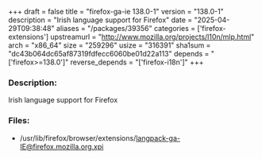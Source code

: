 +++
draft = false
title = "firefox-ga-ie 138.0-1"
version = "138.0-1"
description = "Irish language support for Firefox"
date = "2025-04-29T09:38:48"
aliases = "/packages/39356"
categories = ['firefox-extensions']
upstreamurl = "http://www.mozilla.org/projects/l10n/mlp.html"
arch = "x86_64"
size = "259296"
usize = "316391"
sha1sum = "dc43b064dc65af87319fdfecc6060be01d22a113"
depends = "['firefox>=138.0']"
reverse_depends = "['firefox-i18n']"
+++
### Description: 
Irish language support for Firefox

### Files: 
* /usr/lib/firefox/browser/extensions/langpack-ga-IE@firefox.mozilla.org.xpi
